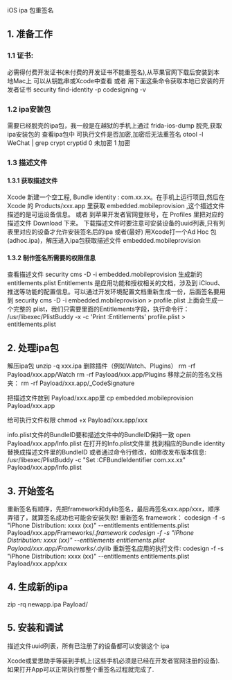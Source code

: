 iOS ipa 包重签名

## 1. 准备工作
### 1.1 证书:
必需得付费开发证书(未付费的开发证书不能重签名),从苹果官网下载后安装到本地Mac上
可以从钥匙串或Xcode中查看
或者
用下面这条命令获取本地已安装的开发者证书
security find-identity -p codesigning -v

### 1.2 ipa安装包
需要已经脱壳的ipa包，我一般是在越狱的手机上通过 frida-ios-dump 脱壳,获取ipa安装包的
查看ipa包中 可执行文件是否加密,加密后无法重签名
otool -l WeChat | grep crypt
cryptid  0 未加密   1 加密

### 1.3 描述文件
#### 1.3.1 获取描述文件
Xcode 新建一个空工程, Bundle identity : com.xx.xx。在手机上运行项目,然后在 Xcode 的 Products/xxx.app 里获取 embedded.mobileprovision ,这个描述文件描述的是可运设备信息。
或者
到苹果开发者官网登账号，在 Profiles 里把对应的描述文件 Download 下来。
下载描述文件时要注意可安装设备的uuid列表,只有列表里对应的设备才允许安装签名后的ipa
或者(最好)
用Xcode打一个Ad Hoc 包 (adhoc.ipa)，解压进入ipa包获取描述文件 embedded.mobileprovision
#### 1.3.2 制作签名所需要的权限信息
查看描述文件
security cms -D -i embedded.mobileprovision
生成新的 entitlements.plist
Entitlements 是应用功能和授权相关的文档，涉及到 iCloud、推送等功能的配置信息。可以通过开发环境配置文档重新生成一份，后面签名要用到
security cms -D -i embedded.mobileprovision > profile.plist
上面会生成一个完整的 plist，我们只需要里面的Entitlements字段，执行命令行：
/usr/libexec/PlistBuddy -x -c 'Print :Entitlements' profile.plist > entitlements.plist


## 2. 处理ipa包
解压ipa包
unzip -q xxx.ipa
删除插件（例如Watch、Plugins）
rm -rf Payload/xxx.app/Watch 
rm -rf Payload/xxx.app/Plugins
移除之前的签名文档夹：
rm -rf Payload/xxx.app/_CodeSignature

把描述文件放到 Payload/xxx.app里
cp embedded.mobileprovision Payload/xxx.app

给可执行文件权限
chmod +x Payload/xxx.app/xxx

info.plist文件的BundleID要和描述文件中的BundleID保持一致
open Payload/xxx.app/Info.plist 
在打开的Info.plist文件里 找到相应的Bundle identity 替换成描述文件里的BundleID
或者通过命令行修改，如修改发布版本信息:
/usr/libexec/PlistBuddy -c "Set :CFBundleIdentifier com.xx.xx" Payload/xxx.app/Info.plist


## 3. 开始签名
重新签名有顺序，先把framework和dylib签名，最后再签名xxx.app/xxx，顺序弄错了，就算签名成功也可能会安装失败!
重新签名 framework：
codesign -f -s "iPhone Distribution: xxxx (xx)" --entitlements entitlements.plist Payload/xxx.app/Frameworks/*.framework
codesign -f -s "iPhone Distribution: xxxx (xx)" --entitlements entitlements.plist Payload/xxx.app/Frameworks/*.dylib
重新签名应用的执行文件:
codesign -f -s "iPhone Distribution: xxxx (xx)" --entitlements entitlements.plist Payload/xxx.app/xxx

## 4. 生成新的ipa
zip -rq newapp.ipa Payload/

## 5. 安装和调试
描述文件uuid列表，所有已注册了的设备都可以安装这个 ipa

Xcode或爱思助手等装到手机上(这些手机必须是已经在开发者官网注册的设备).如果打开App可以正常执行那整个重签名过程就完成了.
